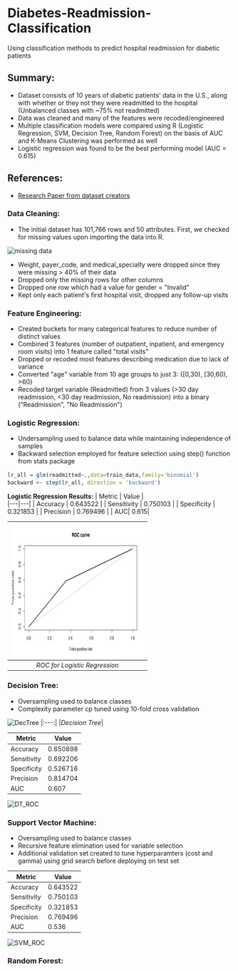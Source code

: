 # Diabetes-Readmission-Classification
Using classification methods to predict hospital readmission for diabetic patients

## Summary:
* Dataset consists of 10 years of diabetic patients' data in the U.S., along with whether or they not they were readmitted to the hospital (Unbalanced classes with ~75% not readmitted)
* Data was cleaned and many of the features were recoded/engineered
* Multiple classification models were compared using R (Logistic Regression, SVM, Decision Tree, Random Forest) on the basis of AUC and K-Means Clustering was performed as well
* Logistic regression was found to be the best performing model (AUC = 0.615)

## References:
* [Research Paper from dataset creators](https://www.hindawi.com/journals/bmri/2014/781670/)

### Data Cleaning:
- The initial dataset has 101,766 rows and 50 attributes. First, we checked for missing values upon importing the data into R. 

![missing data](https://user-images.githubusercontent.com/76078425/102843070-6d417200-43d6-11eb-8235-166bee42d47c.jpg) 

- Weight, payer_code, and medical_specialty were dropped since they were missing > 40% of their data 
- Dropped only the missing rows for other columns 
- Dropped one row which had a value for gender = "Invalid"
- Kept only each patient's first hospital visit, dropped any follow-up visits

### Feature Engineering:

- Created buckets for many categorical features to reduce number of distinct values
- Combined 3 features (number of outpatient, inpatient, and emergency room visits) into 1 feature called "total visits"
- Dropped or recoded most features describing medication due to lack of variance
- Converted "age" variable from 10 age groups to just 3: {[0,30), [30,60), >60}
- Recoded target variable (Readmitted) from 3 values (>30 day readmission, <30 day readmission, No readmission) into a binary ("Readmission", "No Readmission")

### Logistic Regression:

- Undersampling used to balance data while maintaining independence of samples
- Backward selection employed for feature selection using step() function from stats package
``` R
lr_all = glm(readmitted~.,data=train_data,family='binomial')
backward <- step(lr_all, direction = 'backward')                                                          
```

**Logistic Regression Results:**
| Metric  | Value   |                                               
|---|---|
| Accuracy  |  0.643522 |
| Sensitivity  |  0.750103 |
| Specificity  |  0.321853 |
| Precision | 	0.769496  |
| AUC| 0.615|


| <img src="images/LogReg_ROC.jpg" width=300 height=300>|
|:--:| 
| *ROC for Logistic Regression* |


### Decision Tree:
- Oversampling used to balance classes
- Complexity parameter cp tuned using 10-fold cross validation


![DecTree](https://user-images.githubusercontent.com/76078425/102925803-13868980-4462-11eb-83b4-3021093c87fd.jpg)
|:---:|
|*Decision Tree*|

| Metric  | Value   |
|---|---|
| Accuracy  |  0.650898 |
| Sensitivity  |  0.692206 |
| Specificity  |  0.526716|
| Precision | 	0.814704  |
| AUC| 0.607|                                       


![DT_ROC](https://user-images.githubusercontent.com/76078425/102926946-f8b51480-4463-11eb-841d-c063805dc1bb.jpg)

### Support Vector Machine:
- Oversampling used to balance classes
- Recursive feature elimination used for variable selection
- Additional validation set created to tune hyperparamters (cost and gamma) using grid search before deploying on test set


| Metric  | Value   |
|---|---|
| Accuracy  |  0.643522 |
| Sensitivity  | 0.750103|
| Specificity  | 0.321853|
| Precision | 	0.769496  |
| AUC| 0.536|    

![SVM_ROC](https://user-images.githubusercontent.com/76078425/102927296-b04a2680-4464-11eb-9486-0fcce7cc4618.jpg)

### Random Forest:
